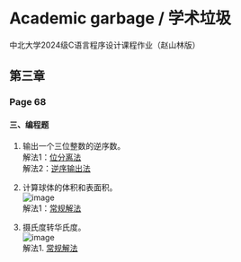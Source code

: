 # Academic garbage / 学术垃圾  
中北大学2024级C语言程序设计课程作业（赵山林版）  

## 第三章  
### Page 68  
#### 三、编程题  

1. 输出一个三位整数的逆序数。  
   解法1：[位分离法](https://github.com/X-MQSI/Academic-garbage/blob/main/P.68_3.1_1.c)  
   解法2：[逆序输出法](https://github.com/X-MQSI/Academic-garbage/blob/main/P.68_3.1_2.c)  

2. 计算球体的体积和表面积。  
   ![image](https://github.com/user-attachments/assets/1e0b136c-d603-49c5-834c-13646020b055)  
   解法1：[常规解法](https://github.com/X-MQSI/Academic-garbage/blob/main/P.68_3.2_1.c)
   
4. 摄氏度转华氏度。  
   ![image](https://github.com/user-attachments/assets/ba8a3e52-9575-4cef-a887-22f2a69f0785)  
   解法1. [常规解法](https://github.com/X-MQSI/Academic-garbage/blob/main/P.68_3.3_1.c)
